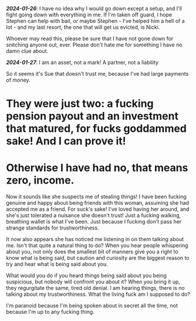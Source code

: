 ***2024-01-26***: I have no idea why I would go down except a setup, and I'll fight going down with everything in me. If I'm taken off guard, I hope Stephen can help with bail, or maybe Stephen - I've helped him a hell of a lot - and my last resort, the one that will get us evicted, is Nicki.

Whoever may read this, please be sure that I have not gone down for snitching anyone out, ever. Please don't hate me for something I have no damn clue about.

***2024-01-27***: I am an asset, not a mark! A partner, not a liability

So it seems it's Sue that doesn't trust me, because I've had large payments of money. 
# They were just two: a fucking pension payout and an investment that matured, for fucks goddammed sake! And I can prove it! 
# Otherwise I have had no, that means zero, income.

Now it sounds like she suspects me of stealing things! I have been fucking genuine and happy about being friends with this woman, assuming she had accepted me as a friend. For suck's sake! I've loved having her around, and she's just tolerated a nuisance she doesn't trust! Just a fucking walking, breathing wallet is what I've been. Just because I fucking don't pass her strange standards for trustworthiness.

It now also appears she has noticed me listening in on them talking about me. Isn't that quite a natural thing to do? When you hear people whispering about you, not only does the smallest bit of manners give you a right to know what is being said, but caution and curiosity are the biggest reason to try and hear what is being said about you.

What would you do if you heard things being said about you being suspicious, but nobody will confront you about it? When you bring it up, they regurgitate the same, tired old denial. I am hearing things, there is no talking about my trustworthiness. What the living fuck am I supposed to do?

I'm paranoid because I'm being spoken about in secret all the time, not because I'm up to any fucking thing.
